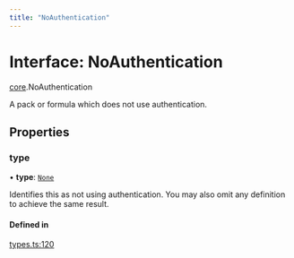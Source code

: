 ```yaml
---
title: "NoAuthentication"
---
```

# Interface: NoAuthentication

[core](../modules/core.md).NoAuthentication

A pack or formula which does not use authentication.

## Properties

### type

• **type**: [`None`](../enums/core.AuthenticationType.md#none)

Identifies this as not using authentication. You may also omit any definition to achieve the same result.

#### Defined in

[types.ts:120](https://github.com/coda/packs-sdk/blob/main/types.ts#L120)
